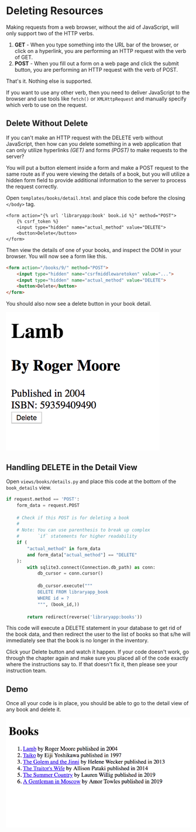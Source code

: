 # Deleting Resources

Making requests from a web browser, without the aid of JavaScript, will only support two of the HTTP verbs.

1. **GET** - When you type something into the URL bar of the browser, or click on a hyperlink, you are performing an HTTP request with the verb of GET.
1. **POST** - When you fill out a form on a web page and click the submit button, you are performing an HTTP request with the verb of POST.

That's it. Nothing else is supported.

If you want to use any other verb, then you need to deliver JavaScript to the browser and use tools like `fetch()` or `XMLHttpRequest` and manually specify which verb to use on the request.

## Delete Without Delete

If you can't make an HTTP request with the DELETE verb without JavaScript, then how can you delete something in a web application that can only utilize hyperlinks _(GET)_ and forms _(POST)_ to make requests to the server?

You will put a button element inside a form and make a POST request to the same route as if you were viewing the details of a book, but you will utilize a hidden form field to provide additional information to the server to process the request correctly.

Open `templates/books/detail.html` and place this code before the closing `</body>` tag.

```jinja
<form action="{% url 'libraryapp:book' book.id %}" method="POST">
    {% csrf_token %}
    <input type="hidden" name="actual_method" value="DELETE">
    <button>Delete</button>
</form>
```

Then view the details of one of your books, and inspect the DOM in your browser. You will now see a form like this.

```html
<form action="/books/9/" method="POST">
    <input type="hidden" name="csrfmiddlewaretoken" value="...">
    <input type="hidden" name="actual_method" value="DELETE">
    <button>Delete</button>
</form>
```

You should also now see a delete button in your book detail.

![book detail output with delete button at bottom](./images/book-detail-with-delete-button.png)

## Handling DELETE in the Detail View

Open `views/books/details.py` and place this code at the bottom of the `book_details` view.

```py
if request.method == 'POST':
    form_data = request.POST

    # Check if this POST is for deleting a book
    #
    # Note: You can use parenthesis to break up complex
    #       `if` statements for higher readability
    if (
        "actual_method" in form_data
        and form_data["actual_method"] == "DELETE"
    ):
        with sqlite3.connect(Connection.db_path) as conn:
            db_cursor = conn.cursor()

            db_cursor.execute("""
            DELETE FROM libraryapp_book
            WHERE id = ?
            """, (book_id,))

        return redirect(reverse('libraryapp:books'))
```

This code will execute a DELETE statement in your database to get rid of the book data, and then redirect the user to the list of books so that s/he will immediately see that the book is no longer in the inventory.

Click your Delete button and watch it happen. If your code doesn't work, go through the chapter again and make sure you placed all of the code exactly where the instructions say to. If that doesn't fix it, then please see your instruction team.

## Demo

Once all your code is in place, you should be able to go to the detail view of any book and delete it.

![animation showing the deletion of a book](./images/deleting-book.gif)